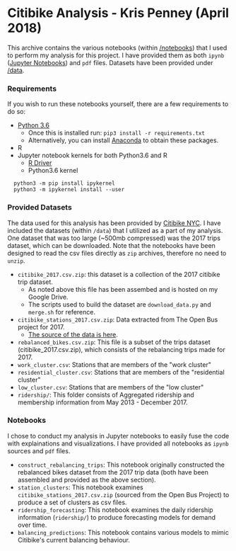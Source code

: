 # Citibike Analysis - Kris Penney (April 2018)

This archive contains the various notebooks (within [/notebooks](/notebooks)) that I used to perform my analysis for this project. I have provided them as both `ipynb` ([Jupyter Notebooks](http://jupyter.org)) and `pdf` files. Datasets have been provided under [/data](/data).

### Requirements

If you wish to run these notebooks yourself, there are a few requirements to do so:
- [Python 3.6](https://www.python.org/downloads/)
  - Once this is installed run: `pip3 install -r requirements.txt`
  - Alternatively, you can install [Anaconda](https://www.anaconda.com/distribution/) to obtain these packages.
- R
- Jupyter notebook kernels for both Python3.6 and R
  - [R Driver](https://irkernel.github.io)
  - Python3.6 kernel

```
  python3 -m pip install ipykernel
  python3 -m ipykernel install --user
```

### Provided Datasets

The data used for this analysis has been provided by [Citibike NYC](https://www.citibikenyc.com/system-data). I have included the datasets (within `/data`) that I utilized as a part of my analysis. One dataset that was too large (~500mb compressed) was the 2017 trips dataset, which can be downloaded. Note that the notebooks have been designed to read the csv files directly as `zip` archives, therefore no need to `unzip`.

- `citibike_2017.csv.zip`: this dataset is a collection of the 2017 citibike trip dataset.
  - As noted above this file has been assembed and is hosted on my Google Drive.
  - The scripts used to build the dataset are `download_data.py` and `merge.sh` for reference.
- `citibike_stations_2017.csv.zip`: Data extracted from The Open Bus project for 2017.
  - [The source of the data is here](https://drive.google.com/drive/folders/0B6H9nKo1G98uS3kxQ1VrNGt5SjA).
- `rebalanced_bikes.csv.zip`: This file is a subset of the trips dataset (citibike_2017.csv.zip), which consists of the rebalancing trips made for 2017.
- `work_cluster.csv`: Stations that are members of the "work cluster"
- `residential_cluster.csv`: Stations that are members of the "residential cluster"
- `low_cluster.csv`: Stations that are members of the "low cluster"
- `ridership/`: This folder consists of Aggregated ridership and membership information from May 2013 - December 2017.

### Notebooks

I chose to conduct my analysis in Jupyter notebooks to easily fuse the code with explainations and visualizations. I have provided all notebooks as `ipynb` sources and `pdf` files.

- `construct_rebalancing_trips`: This notebook originally constructed the rebalanced bikes dataset from the 2017 trip data (both have been assembled and provided as the above section).
- `station_clusters`: This notebook examines `citibike_stations_2017.csv.zip` (sourced from the Open Bus Project) to produce a set of clusters as csv files.
- `ridership_forecasting`: This notebook examines the daily ridership information (`ridership/`) to produce forecasting models for demand over time.
- `balancing_predictions`: This notebook contains various models to mimic Citibike's current balancing behaviour.
